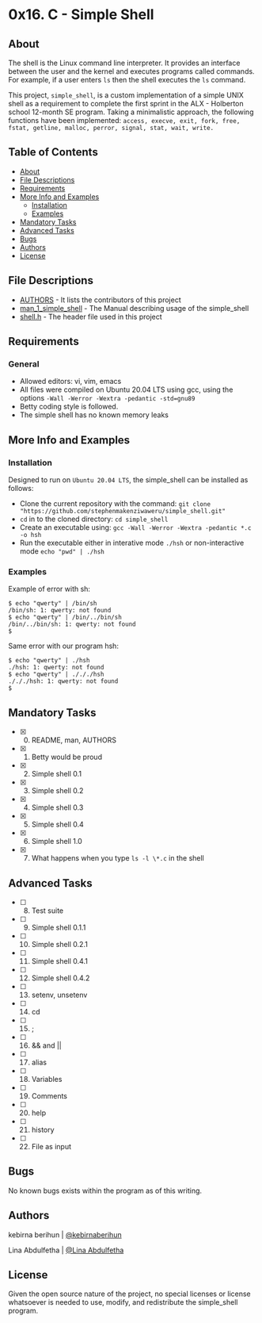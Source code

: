 # 0x16. C - Simple Shell
## About
The shell is the Linux command line interpreter. It provides an interface between the user and the kernel and executes programs called commands. For example, if a user enters `ls` then the shell executes the `ls` command.

This project, `simple_shell`, is a custom implementation of a simple UNIX shell as a requirement to complete the first sprint in the ALX - Holberton school 12-month SE program. Taking a minimalistic approach, the following functions have been implemented: `access, execve, exit, fork, free, fstat, getline, malloc, perror, signal, stat, wait, write.`

## Table of Contents
* [About](#About)
* [File Descriptions](#File-Descriptions)
* [Requirements](#Requirements)
* [More Info and Examples](#More-Info-and-Examples)
	* [Installation](#Installation)
	* [Examples](#Examples)
* [Mandatory Tasks](#Mandatory-Tasks)
* [Advanced Tasks](#Advanced-Tasks)
* [Bugs](#Bugs)
* [Authors](Authors)
* [License](#License)

## File Descriptions
* [AUTHORS](AUTHORS) - It lists the contributors of this project
* [man_1_simple_shell](man_1_simple_shell) - The Manual describing usage of the simple_shell
* [shell.h](shell.h) - The header file used in this project

## Requirements
### General
 - Allowed editors: vi, vim, emacs
 - All files were compiled on Ubuntu 20.04 LTS using gcc, using the options `-Wall -Werror -Wextra -pedantic -std=gnu89`
 - Betty coding style is followed.
 - The simple shell has no known memory leaks

## More Info and Examples
### Installation
Designed to run on `Ubuntu 20.04 LTS`, the simple_shell can be installed as follows:
 * Clone the current repository with the command: ```git clone "https://github.com/stephenmakenziwaweru/simple_shell.git"```
 * `cd` in to the cloned directory: ```cd simple_shell```
 * Create an executable using: ```gcc -Wall -Werror -Wextra -pedantic *.c -o hsh```
 * Run the executable either in interative mode `./hsh` or non-interactive mode `echo "pwd" | ./hsh`

### Examples
Example of error with sh:
```
$ echo "qwerty" | /bin/sh
/bin/sh: 1: qwerty: not found
$ echo "qwerty" | /bin/../bin/sh
/bin/../bin/sh: 1: qwerty: not found
$
```
Same error with our program hsh:
```
$ echo "qwerty" | ./hsh
./hsh: 1: qwerty: not found
$ echo "qwerty" | ./././hsh
./././hsh: 1: qwerty: not found
$
```
## Mandatory Tasks
 - [x] 0. README, man, AUTHORS
 - [x] 1. Betty would be proud
 - [x] 2. Simple shell 0.1
 - [x] 3. Simple shell 0.2
 - [x] 4. Simple shell 0.3
 - [x] 5. Simple shell 0.4
 - [x] 6. Simple shell 1.0
 - [x] 7. What happens when you type `ls -l \*.c` in the shell
## Advanced Tasks
 - [ ] 8. Test suite
 - [ ] 9. Simple shell 0.1.1
 - [ ] 10. Simple shell 0.2.1
 - [ ] 11. Simple shell 0.4.1
 - [ ] 12. Simple shell 0.4.2
 - [ ] 13. setenv, unsetenv
 - [ ] 14. cd
 - [ ] 15. ;
 - [ ] 16. && and ||
 - [ ] 17. alias
 - [ ] 18. Variables
 - [ ] 19. Comments
 - [ ] 20. help
 - [ ] 21. history
 - [ ] 22. File as input 
## Bugs
No known bugs exists within the program as of this writing.

## Authors
kebirna berihun | [@kebirnaberihun](https://github.com/kebirna)

 Lina Abdulfetha | [@Lina Abdulfetha](https://github.com/lina0220)

## License
Given the open source nature of the project, no special licenses or license whatsoever is needed to use, modify, and redistribute the simple_shell program.
